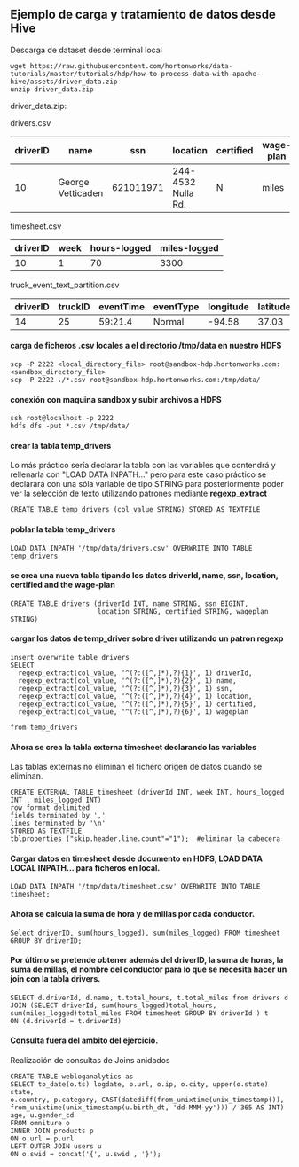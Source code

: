## Ejemplo de carga y tratamiento de datos desde Hive

Descarga de dataset desde terminal local
```
wget https://raw.githubusercontent.com/hortonworks/data-tutorials/master/tutorials/hdp/how-to-process-data-with-apache-hive/assets/driver_data.zip
unzip driver_data.zip
```
driver_data.zip: 

drivers.csv 

driverID | name | ssn | location | certified | wage-plan 
-|-|-|-|-|-
10 | George Vetticaden | 621011971 | 244-4532 Nulla Rd. | N | miles



timesheet.csv  

driverID | week | hours-logged | miles-logged
-|-|-|-
10 | 1 | 70 | 3300  

truck_event_text_partition.csv  

driverID | truckID | eventTime | eventType | longitude | latitude | eventKey | correlationID | driverName | routeID | routeName | eventDate
-|-|-|-|-|-|-|-|-|-|-|-
14 | 25 | 59:21.4 | Normal | -94.58 | 37.03 | 14 | 25 | 9223370572464814373 | 3.66E+18 | Adis Cesir | 160405074 | Joplin to Kansas City Route 2 | 2016-05-27-22


#### carga de ficheros .csv locales a el directorio /tmp/data en nuestro HDFS
```
scp -P 2222 <local_directory_file> root@sandbox-hdp.hortonworks.com:<sandbox_directory_file>  
scp -P 2222 ./*.csv root@sandbox-hdp.hortonworks.com:/tmp/data/
```

#### conexión con maquina sandbox y subir archivos a HDFS 
```
ssh root@localhost -p 2222
hdfs dfs -put *.csv /tmp/data/
```

#### crear la tabla temp_drivers  

Lo más práctico sería declarar la tabla con las variables que contendrá y rellenarla con "LOAD DATA INPATH..." pero para este caso práctico se declarará con una sóla variable de tipo STRING para posteriormente poder ver la selección de texto utilizando patrones mediante **regexp_extract**  
```
CREATE TABLE temp_drivers (col_value STRING) STORED AS TEXTFILE
```
#### poblar la tabla temp_drivers
```
LOAD DATA INPATH '/tmp/data/drivers.csv' OVERWRITE INTO TABLE temp_drivers
```

#### se crea una nueva tabla tipando los datos driverId, name, ssn, location, certified and the wage-plan

```
CREATE TABLE drivers (driverId INT, name STRING, ssn BIGINT, 
                      location STRING, certified STRING, wageplan STRING)
```

#### cargar los datos de temp_driver sobre driver utilizando un patron regexp

```
insert overwrite table drivers
SELECT
  regexp_extract(col_value, '^(?:([^,]*),?){1}', 1) driverId,
  regexp_extract(col_value, '^(?:([^,]*),?){2}', 1) name,
  regexp_extract(col_value, '^(?:([^,]*),?){3}', 1) ssn,
  regexp_extract(col_value, '^(?:([^,]*),?){4}', 1) location,
  regexp_extract(col_value, '^(?:([^,]*),?){5}', 1) certified,
  regexp_extract(col_value, '^(?:([^,]*),?){6}', 1) wageplan

from temp_drivers
```

#### Ahora se crea la tabla **externa** timesheet declarando las variables
Las tablas externas no eliminan el fichero origen de datos cuando se eliminan.
```
CREATE EXTERNAL TABLE timesheet (driverId INT, week INT, hours_logged INT , miles_logged INT)
row format delimited 
fields terminated by ',' 
lines terminated by '\n' 
STORED AS TEXTFILE
tblproperties ("skip.header.line.count"="1");  #eliminar la cabecera 
```

#### Cargar datos en timesheet desde documento en HDFS, LOAD DATA LOCAL INPATH... para ficheros en local.
```
LOAD DATA INPATH '/tmp/data/timesheet.csv' OVERWRITE INTO TABLE timesheet;
```

#### Ahora se calcula la suma de hora y de millas por cada conductor.

```
Select driverID, sum(hours_logged), sum(miles_logged) FROM timesheet GROUP BY driverID;
```

#### Por último se pretende obtener además del driverID, la suma de horas, la suma de millas, el nombre del conductor para lo que se necesita hacer un join con la tabla drivers.
```
SELECT d.driverId, d.name, t.total_hours, t.total_miles from drivers d
JOIN (SELECT driverId, sum(hours_logged)total_hours, sum(miles_logged)total_miles FROM timesheet GROUP BY driverId ) t
ON (d.driverId = t.driverId)
```
#### Consulta fuera del ambito del ejercicio.
Realización de consultas de Joins anidados
```
CREATE TABLE webloganalytics as
SELECT to_date(o.ts) logdate, o.url, o.ip, o.city, upper(o.state) state,
o.country, p.category, CAST(datediff(from_unixtime(unix_timestamp()), from_unixtime(unix_timestamp(u.birth_dt, 'dd-MMM-yy'))) / 365 AS INT) age, u.gender_cd
FROM omniture o
INNER JOIN products p
ON o.url = p.url
LEFT OUTER JOIN users u
ON o.swid = concat('{', u.swid , '}');

```



